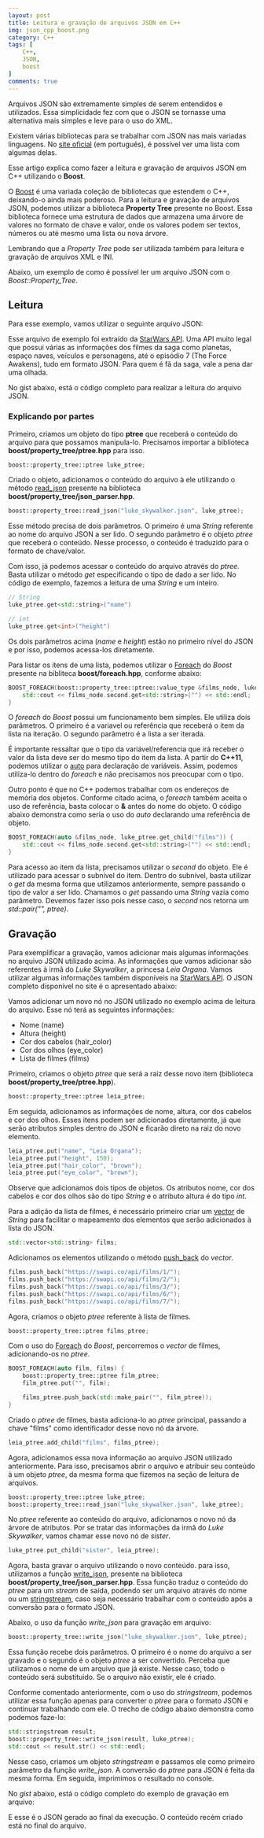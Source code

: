 ```yaml
---
layout: post
title: Leitura e gravação de arquivos JSON em C++
img: json_cpp_boost.png
category: C++
tags: [
    C++,
    JSON,
    boost
]
comments: true
---
```


Arquivos JSON são extremamente simples de serem entendidos e utilizados. Essa simplicidade fez com que o JSON se tornasse uma alternativa mais simples e leve para o uso do XML.

Existem várias bibliotecas para se trabalhar com JSON nas mais variadas linguagens. No [site oficial](https://www.json.org/json-pt.html) (em português), é possível ver uma lista com algumas delas.

Esse artigo explica como fazer a leitura e gravação de arquivos JSON em C++ utilizando o **Boost**.

O [Boost](https://www.boost.org/) é uma variada coleção de bibliotecas que estendem o C++, deixando-o ainda mais poderoso. Para a leitura e gravação de arquivos JSON, podemos utilizar a biblioteca **Property Tree** presente no Boost. Essa biblioteca fornece uma estrutura de dados que armazena uma árvore de valores no formato de chave e valor, onde os valores podem ser textos, números ou até mesmo uma lista ou nova árvore.

Lembrando que a *Property Tree* pode ser utilizada também para leitura e gravação de arquivos XML e INI.

Abaixo, um exemplo de como é possível ler um arquivo JSON com o *Boost::Property_Tree*.

## Leitura

Para esse exemplo, vamos utilizar o seguinte arquivo JSON:

<script src="https://gist.github.com/hallisonoliveira/b6f4c64022474c441460b1b69836ab5b.js"></script>

Esse arquivo de exemplo foi extraído da [StarWars API](https://swapi.co/). Uma API muito legal que possui várias as informações dos filmes da saga como planetas, espaço naves, veículos e personagens, até o episódio 7 (The Force Awakens), tudo em formato JSON. Para quem é fã da saga, vale a pena dar uma olhada.

No gist abaixo, está o código completo para realizar a leitura do arquivo JSON.

<script src="https://gist.github.com/hallisonoliveira/a0c6a548885c7df459d0003954e6c1d2.js"></script>

### Explicando por partes

Primeiro, criamos um objeto do tipo **ptree** que receberá o conteúdo do arquivo para que possamos manipula-lo. Precisamos importar a biblioteca **boost/property_tree/ptree.hpp** para isso.

~~~cpp
boost::property_tree::ptree luke_ptree;
~~~

Criado o objeto, adicionamos o conteúdo do arquivo à ele utilizando o método [read_json](https://www.boost.org/doc/libs/1_65_1/doc/html/boost/property_tree/json_parser/read_json_idp699443552.html) presente na biblioteca **boost/property_tree/json_parser.hpp**.

~~~cpp
boost::property_tree::read_json("luke_skywalker.json", luke_ptree);
~~~

Esse método precisa de dois parâmetros. O primeiro é uma *String* referente ao nome do arquivo JSON a ser lido. O segundo parâmetro é o objeto *ptree* que receberá o conteúdo. Nesse processo, o conteúdo é traduzido para o formato de chave/valor.

Com isso, já podemos acessar o conteúdo do arquivo através do *ptree*. Basta utilizar o método *get* especificando o tipo de dado a ser lido. No código de exemplo, fazemos a leitura de uma *String* e um inteiro.

~~~cpp
// String
luke_ptree.get<std::string>("name")
~~~

~~~cpp
// int
luke_ptree.get<int>("height")
~~~

Os dois parâmetros acima (*name* e *height*) estão no primeiro nível do JSON e por isso, podemos acessa-los diretamente.

Para listar os itens de uma lista, podemos utilizar o [Foreach](https://theboostcpplibraries.com/boost.foreach) do *Boost* presente na bibliteca **boost/foreach.hpp**, conforme abaixo:

~~~cpp
BOOST_FOREACH(boost::property_tree::ptree::value_type &films_node, luke_ptree.get_child("films")) {
    std::cout << films_node.second.get<std::string>("") << std::endl;
}
~~~

O *foreach* do *Boost* possui um funcionamento bem simples. Ele utiliza dois parâmetros. O primeiro é a variavel ou referência que receberá o item da lista na iteração. O segundo parâmetro é a lista a ser iterada.

É importante ressaltar que o tipo da variável/referencia que irá receber o valor da lista deve ser do mesmo tipo do item da lista. A partir do **C++11**, podemos utilizar o [auto](https://en.cppreference.com/w/cpp/language/auto) para declaração de variáveis. Assim, podemos utiliza-lo dentro do *foreach* e não precisamos nos preocupar com o tipo.

Outro ponto é que no C++ podemos trabalhar com os endereços de memória dos objetos. Conforme citado acima, o *foreach* também aceita o uso de referência, basta colocar o **&** antes do nome do objeto. O código abaixo demonstra como seria o uso do *auto* declarando uma referência de objeto.

~~~cpp
BOOST_FOREACH(auto &films_node, luke_ptree.get_child("films")) {
    std::cout << films_node.second.get<std::string>("") << std::endl;
}
~~~

Para acesso ao item da lista, precisamos utilizar o *second* do objeto. Ele é utilizado para acessar o subnível do item. Dentro do subnível, basta utilizar o *get* da mesma forma que utilizamos anteriormente, sempre passando o tipo de valor a ser lido. Chamamos o *get* passando uma *String* vazia como parâmetro. Devemos fazer isso pois nesse caso, o *second* nos retorna um *std::pair("", ptree)*.

## Gravação

Para exemplificar a gravação, vamos adicionar mais algumas informações no arquivo JSON utilizado acima. As informações que vamos adicionar são referentes à irmâ do *Luke Skywalker*, a princesa *Leia Organa*. Vamos utilizar algumas informações também disponíveis na [StarWars API](https://swapi.co/). O JSON completo disponível no site é o apresentado abaixo:

<script src="https://gist.github.com/hallisonoliveira/efa651bd9b4e8185e797e1a82377cfd9.js"></script>

Vamos adicionar um novo nó no JSON utilizado no exemplo acima de leitura do arquivo. Esse nó terá as seguintes informações:

* Nome (name)
* Altura (height)
* Cor dos cabelos (hair_color)
* Cor dos olhos (eye_color)
* Lista de filmes (films)

Primeiro, criamos o objeto *ptree* que será a raiz desse novo item (biblioteca **boost/property_tree/ptree.hpp**).

~~~cpp
boost::property_tree::ptree leia_ptree;
~~~

Em seguida, adicionamos as informações de nome, altura, cor dos cabelos e cor dos olhos. Esses itens podem ser adicionados diretamente, já que serão atributos simples dentro do JSON e ficarão direto na raiz do novo elemento.

~~~cpp
leia_ptree.put("name", "Leia Organa");
leia_ptree.put("height", 150);
leia_ptree.put("hair_color", "brown");
leia_ptree.put("eye_color", "brown");
~~~

Observe que adicionamos dois tipos de objetos. Os atributos nome, cor dos cabelos e cor dos olhos são do tipo *String* e o atributo altura é do tipo *int*.

Para a adição da lista de filmes, é necessário primeiro criar um [vector](http://www.cplusplus.com/reference/vector/vector/) de *String* para facilitar o mapeamento dos elementos que serão adicionados à lista do JSON.

~~~cpp
std::vector<std::string> films;
~~~

Adicionamos os elementos utilizando o método [push_back](http://www.cplusplus.com/reference/vector/vector/push_back/) do *vector*.

~~~cpp
films.push_back("https://swapi.co/api/films/1/");
films.push_back("https://swapi.co/api/films/2/");
films.push_back("https://swapi.co/api/films/3/");
films.push_back("https://swapi.co/api/films/6/");
films.push_back("https://swapi.co/api/films/7/");
~~~

Agora, criamos o objeto *ptree* referente à lista de filmes.

~~~cpp
boost::property_tree::ptree films_ptree;
~~~

Com o uso do [Foreach](https://theboostcpplibraries.com/boost.foreach) do *Boost*, percorremos o *vector* de filmes, adicionando-os no *ptree*.

~~~cpp
BOOST_FOREACH(auto film, films) {
    boost::property_tree::ptree film_ptree;
    film_ptree.put("", film);

    films_ptree.push_back(std::make_pair("", film_ptree));
}
~~~

Criado o *ptree* de filmes, basta adiciona-lo ao *ptree* principal, passando a chave "films" como identificador desse novo nó da árvore.

~~~cpp
leia_ptree.add_child("films", films_ptree);
~~~

Agora, adicionamos essa nova informação ao arquivo JSON utilizado anteriormente. Para isso, precisamos abrir o arquivo e atribuir seu conteúdo à um objeto *ptree*, da mesma forma que fizemos na seção de leitura de arquivos.

~~~cpp
boost::property_tree::ptree luke_ptree;
boost::property_tree::read_json("luke_skywalker.json", luke_ptree);
~~~

No *ptree* referente ao conteúdo do arquivo, adicionamos o novo nó da árvore de atributos. Por se tratar das informações da irmã do *Luke Skywalker*, vamos chamar esse novo nó de *sister*.

~~~cpp
luke_ptree.put_child("sister", leia_ptree);
~~~

Agora, basta gravar o arquivo utilizando o novo conteúdo. para isso, utilizamos a função [write_json](https://www.boost.org/doc/libs/1_71_0/doc/html/boost/property_tree/json_parser/write__1_3_33_10_5_1_1_1_3.html), presente na biblioteca **boost/property_tree/json_parser.hpp**. Essa função traduz o conteúdo do *ptree* para um *stream* de saída, podendo ser um arquivo através do nome ou um [stringstream](http://www.cplusplus.com/reference/sstream/stringstream/), caso seja necessário trabalhar com o conteúdo após a conversão para o formato JSON.

Abaixo, o uso da função *write_json* para gravação em arquivo:

~~~cpp
boost::property_tree::write_json("luke_skywalker.json", luke_ptree);
~~~

Essa função recebe dois parâmetros. O primeiro é o nome do arquivo a ser gravado e o segundo é o objeto *ptree* a ser convertido. Perceba que utilizamos o nome de um arquivo que já existe. Nesse caso, todo o conteúdo será substituido. Se o arquivo não existir, ele é criado.

Conforme comentado anteriormente, com o uso do *stringstream*, podemos utilizar essa função apenas para converter o *ptree* para o formato JSON e continuar trabalhando com ele. O trecho de código abaixo demonstra como podemos faze-lo:

~~~cpp
std::stringstream result;
boost::property_tree::write_json(result, luke_ptree);
std::cout << result.str() << std::endl;
~~~

Nesse caso, criamos um objeto *stringstream* e passamos ele como primeiro parâmetro da função *write_json*. A conversão do *ptree* para JSON é feita da mesma forma. Em seguida, imprimimos o resultado no console.

No *gist* abaixo, está o código completo do exemplo de gravação em arquivo:

<script src="https://gist.github.com/hallisonoliveira/8850d8dda0b93cb9268438fc810c31b5.js"></script>

E esse é o JSON gerado ao final da execução. O conteúdo recém criado está no final do arquivo.

<script src="https://gist.github.com/hallisonoliveira/c51e7e5c38dcb81e94d639a8a86fcf95.js"></script>

